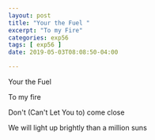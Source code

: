 ```yaml
---
layout: post
title: "Your the Fuel "
excerpt: "To my Fire"
categories: exp56
tags: [ exp56 ]
date: 2019-05-03T08:08:50-04:00

---
```




Your the Fuel

To my fire

Don't (Can't Let You to) come close

We will light up brightly than a million suns
